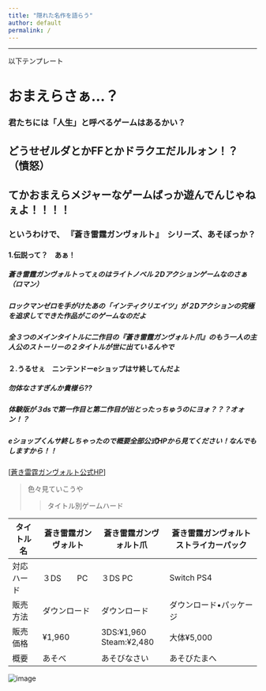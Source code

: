 ```yaml
---
title: "隠れた名作を語らう"
author: default
permalink: /
---
```







---

以下テンプレート

# おまえらさぁ…？
### 君たちには「人生」と呼べるゲームはあるかい？
## どうせゼルダとかFFとかドラクエだルルォン！？（憤怒）
## てかおまえら**メジャーなゲームばっか遊んでんじゃねぇよ！！！！**
### というわけで、 **『蒼き雷霆ガンヴォルト』**　シリーズ、あそぼっか？

#### 1.伝説って？　あぁ！

##### 蒼き雷霆ガンヴォルトってぇのはライトノベル２Dアクションゲームなのさぁ（ロマン）
##### ロックマンゼロを手がけたあの「インティクリエイツ」が２Dアクションの究極を追求してできた作品がこのゲームなのだよ
##### 全３つのメインタイトルに二作目の『蒼き雷霆ガンヴォルト爪』のもう一人の主人公のストーリーの２タイトルが世に出ているんやで

#### ２.うるせぇ　ニンテンドーeショップはサ終してんだよ

##### 勿体なさすぎんか貴様ら??
##### 体験版が３dsで第一作目と第二作目が出とったっちゅうのにヨォ？？？オォン！？
##### eショップくんサ終しちゃったので概要全部公式HPから見てください！なんでもしますから！！　　
[[蒼き雷霆ガンヴォルト公式HP](http://gunvolt.com/)]


> 色々見ていこうや
>> タイトル別ゲームハード


| タイトル名 | 蒼き雷霆ガンヴォルト  | 蒼き雷霆ガンヴォルト爪  | 蒼き雷霆ガンヴォルトストライカーパック |
|------|-----|-----|-----|
|対応ハード|３DS　　PC|３DS PC|Switch PS4|
|販売方法|ダウンロード|ダウンロード|ダウンロード•パッケージ|
|販売価格|¥1,960|3DS:¥1,960 Steam:¥2,480|大体¥5,000|
|概要|あそべ|あそびなさい|あそびたまへ|

![image](/GHPages_WebSite/assets/images/logo-150.png)
